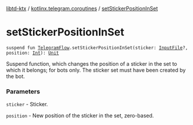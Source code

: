 [libtd-ktx](../index.md) / [kotlinx.telegram.coroutines](index.md) / [setStickerPositionInSet](./set-sticker-position-in-set.md)

# setStickerPositionInSet

`suspend fun `[`TelegramFlow`](../kotlinx.telegram.core/-telegram-flow/index.md)`.setStickerPositionInSet(sticker: `[`InputFile`](https://tdlibx.github.io/td/docs/org/drinkless/td/libcore/telegram/TdApi/InputFile.html)`?, position: `[`Int`](https://kotlinlang.org/api/latest/jvm/stdlib/kotlin/-int/index.html)`): `[`Unit`](https://kotlinlang.org/api/latest/jvm/stdlib/kotlin/-unit/index.html)

Suspend function, which changes the position of a sticker in the set to which it belongs; for
bots only. The sticker set must have been created by the bot.

### Parameters

`sticker` - Sticker.

`position` - New position of the sticker in the set, zero-based.